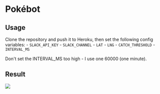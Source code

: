 # Pokébot

## Usage

Clone the repository and push it to Heroku, then set the following config variables:
	- `SLACK_API_KEY`
	- `SLACK_CHANNEL`
	- `LAT`
	- `LNG`
	- `CATCH_THRESHOLD`
	- `INTERVAL_MS`

Don't set the INTERVAL_MS too high - I use one 60000 (one minute).

## Result

![](https://i.imgur.com/x1jjHNm.png)

